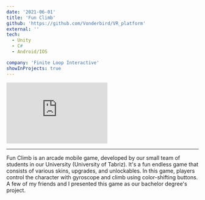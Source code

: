 ```yaml
---
date: '2021-06-01'
title: 'Fun Climb'
github: 'https://github.com/Vonderbird/VR_platform'
external: ''
tech:
  - Unity
  - C#
  - Android/IOS

company: 'Finite Loop Interactive'
showInProjects: true
---
```


<iframe width="265" height="160" src="https://www.youtube.com/embed/yU0ZZK-XPiw" frameborder="0" allow="accelerometer; autoplay; clipboard-write; encrypted-media; gyroscope; picture-in-picture" allowfullscreen></iframe>

---

Fun Climb is an arcade mobile game, developed by our small team of students in our University (University of Tabriz). It's a fun endless game that consists of various skins, upgrades, and unlockables. In this game, players control the character with gyroscope and climb using color-shifting buttons. A few of my friends and I presented this game as our bachelor degree's project.
 
